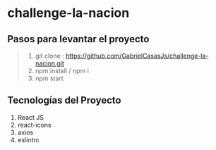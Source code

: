 # challenge-la-nacion
## Pasos para levantar el proyecto

> 1) git clone : https://github.com/GabrielCasasJs/challenge-la-nacion.git
> 2) npm install / npm i
> 3) npm start

## Tecnologías del Proyecto
1. React JS
2. react-icons
3. axios
4. eslintrc